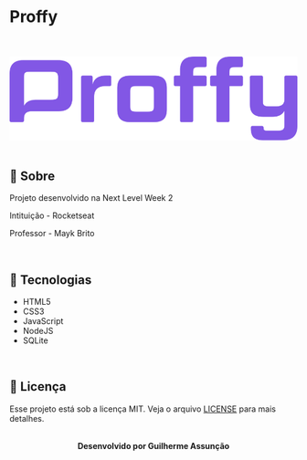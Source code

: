 # Proffy

<br>
<br>

<div align="center">
  <img src="public/images/logo-purple.svg" alt="Proffy">
</div>

<br>

## :bookmark_tabs: Sobre

Projeto desenvolvido na Next Level Week 2

Intituição - Rocketseat

Professor - Mayk Brito

<br>

## :hammer: Tecnologias

- HTML5
- CSS3
- JavaScript
- NodeJS
- SQLite

<br>

## :green_book: Licença 

Esse projeto está sob a licença MIT. Veja o arquivo [LICENSE](LICENSE) para mais detalhes.

<br>

<div align="center">
    <b>Desenvolvido por Guilherme Assunção</b>
</div>